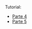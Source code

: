 Tutorial: 
* [Parte 4](https://www.youtube.com/watch?v=CBL17MxWi_4&list=PLGg3vnFos8GMxYSWRBce3LH_SREan7my8&index=4)
* [Parte 5](https://www.youtube.com/watch?v=AKX-SJ2zMG8&list=PLGg3vnFos8GMxYSWRBce3LH_SREan7my8&index=5)

